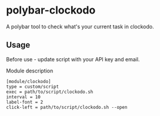 # polybar-clockodo

A polybar tool to check what's your current task in clockodo.

## Usage
Before use - update script with your API key and email.

Module description
```
[module/clockodo]                                                             
type = custom/script                                                          
exec = path/to/script/clockodo.sh                                              
interval = 10                                                                 
label-font = 2                                                                
click-left = path/to/script/clockodo.sh --open
```
